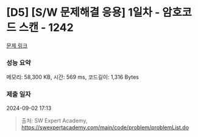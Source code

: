# [D5] [S/W 문제해결 응용] 1일차 - 암호코드 스캔 - 1242 

[문제 링크](https://swexpertacademy.com/main/code/problem/problemDetail.do?contestProbId=AV15JEKKAM8CFAYD) 

### 성능 요약

메모리: 58,300 KB, 시간: 569 ms, 코드길이: 1,316 Bytes

### 제출 일자

2024-09-02 17:13



> 출처: SW Expert Academy, https://swexpertacademy.com/main/code/problem/problemList.do